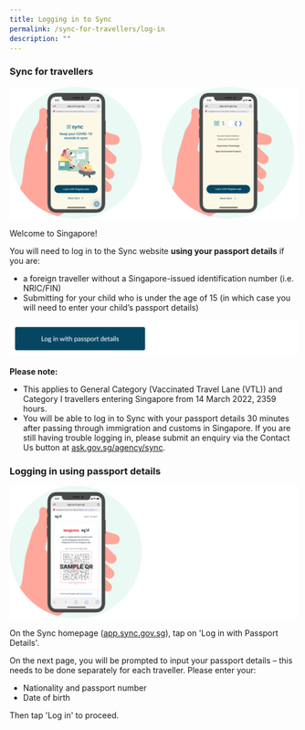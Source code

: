 ```yaml
---
title: Logging in to Sync
permalink: /sync-for-travellers/log-in
description: ""
---
```

### **Sync for travellers**
![](/images/Loggin%20into%20Sync.svg)

Welcome to Singapore! 

You will need to log in to the Sync website **using your passport details** if you are:

* a foreign traveller without a Singapore-issued identification number (i.e. NRIC/FIN)
* Submitting for your child who is under the age of 15 (in which case you will need to enter your child’s passport details)

[![](/images/Log%20in%20button%20-%20Passport.png)](https://app.sync.gov.sg/non-singpass-login)

**Please note:** 
* This applies to General Category (Vaccinated Travel Lane (VTL)) and Category I travellers entering Singapore from 14 March 2022, 2359 hours.
* You will be able to log in to Sync with your passport details 30 minutes after passing through immigration and customs in Singapore. If you are still having trouble logging in, please submit an enquiry via the Contact Us button at [ask.gov.sg/agency/sync](https://ask.gov.sg/agency/sync).


### **Logging in using passport details**
![](/images/QR.png)

On the Sync homepage ([app.sync.gov.sg](app.sync.gov.sg)), tap on 'Log in with Passport Details'.

On the next page, you will be prompted to input your passport details – this needs to be done separately for each traveller. Please enter your:
* Nationality and passport number
* Date of birth

Then tap 'Log in' to proceed.